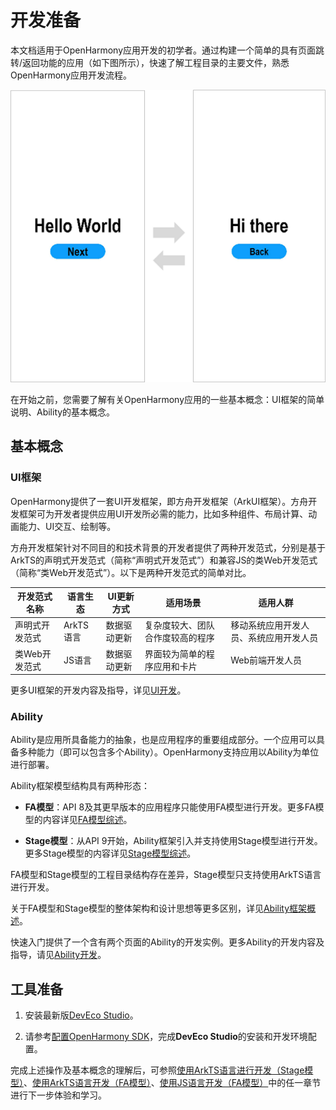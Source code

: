 # 开发准备

本文档适用于OpenHarmony应用开发的初学者。通过构建一个简单的具有页面跳转/返回功能的应用（如下图所示），快速了解工程目录的主要文件，熟悉OpenHarmony应用开发流程。

![zh-cn_image_0000001364254729](figures/zh-cn_image_0000001364254729.png)

在开始之前，您需要了解有关OpenHarmony应用的一些基本概念：UI框架的简单说明、Ability的基本概念。


## 基本概念


### UI框架

OpenHarmony提供了一套UI开发框架，即方舟开发框架（ArkUI框架）。方舟开发框架可为开发者提供应用UI开发所必需的能力，比如多种组件、布局计算、动画能力、UI交互、绘制等。

方舟开发框架针对不同目的和技术背景的开发者提供了两种开发范式，分别是基于ArkTS的声明式开发范式（简称“声明式开发范式”）和兼容JS的类Web开发范式（简称“类Web开发范式”）。以下是两种开发范式的简单对比。

| **开发范式名称** | **语言生态** | **UI更新方式** | **适用场景** | **适用人群** |
| -------- | -------- | -------- | -------- | -------- |
| 声明式开发范式 | ArkTS语言 | 数据驱动更新 | 复杂度较大、团队合作度较高的程序 | 移动系统应用开发人员、系统应用开发人员 |
| 类Web开发范式 | JS语言 | 数据驱动更新 | 界面较为简单的程序应用和卡片 | Web前端开发人员 |

更多UI框架的开发内容及指导，详见[UI开发](../ui/arkui-overview.md)。


### Ability

Ability是应用所具备能力的抽象，也是应用程序的重要组成部分。一个应用可以具备多种能力（即可以包含多个Ability）。OpenHarmony支持应用以Ability为单位进行部署。

Ability框架模型结构具有两种形态：

- **FA模型**：API 8及其更早版本的应用程序只能使用FA模型进行开发。更多FA模型的内容详见[FA模型综述](../ability/fa-brief.md)。

- **Stage模型**：从API 9开始，Ability框架引入并支持使用Stage模型进行开发。更多Stage模型的内容详见[Stage模型综述](../ability/stage-brief.md)。

FA模型和Stage模型的工程目录结构存在差异，Stage模型只支持使用ArkTS语言进行开发。

关于FA模型和Stage模型的整体架构和设计思想等更多区别，详见[Ability框架概述](../ability/ability-brief.md)。

快速入门提供了一个含有两个页面的Ability的开发实例。更多Ability的开发内容及指导，请见[Ability开发](../ability/ability-brief.md)。


## 工具准备

1. 安装最新版[DevEco Studio](https://developer.harmonyos.com/cn/develop/deveco-studio)。

2. 请参考[配置OpenHarmony SDK](https://developer.harmonyos.com/cn/docs/documentation/doc-guides/ohos-setting-up-environment-0000001263160443)，完成**DevEco Studio**的安装和开发环境配置。

完成上述操作及基本概念的理解后，可参照[使用ArkTS语言进行开发（Stage模型）](start-with-ets-stage.md)、[使用ArkTS语言开发（FA模型）](start-with-ets-fa.md)、[使用JS语言开发（FA模型）](../quick-start/start-with-js-fa.md)中的任一章节进行下一步体验和学习。
